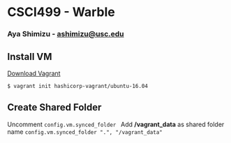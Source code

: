 CSCI499 - Warble
======

### Aya Shimizu - ashimizu@usc.edu

Install VM
------

[Download Vagrant](https://www.vagrantup.com/downloads.html)
</br>
```
$ vagrant init hashicorp-vagrant/ubuntu-16.04
```
Create Shared Folder
------
Uncomment 
```config.vm.synced_folder ```
Add **/vagrant_data** as shared folder name
```config.vm.synced_folder ".", "/vagrant_data"```
</br>